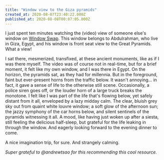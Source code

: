 ```yaml
---
title: "Window view to the Giza pyramids"
created_at: 2020-08-07T23:40:22.000Z
published_at: 2020-08-08T00:07:05.000Z
---
```

I just spent ten minutes watching the (video) view of someone else's window on [Window Swap](https://window-swap.com/window). This window belongs to Abdulrahman, who live in Giza, Egypt, and his window is front seat view to the Great Pyramids. What a view! 

  

I sat there, mesmerized, transfixed, at these ancient monuments, like as if I was there myself. The video was of course not in real-time, but for a brief moment, it felt like my own window, and I was there in Egypt. On the horizon, the pyramids sat, as they had for millennia. But in the foreground, faint but ever-present horns from the traffic below. It wasn't annoying... in fact, it gave a sense of life to the otherwise still scene. Occasionally, a police siren goes off, or the louder horn of a large truck breaks the monotone. I felt like I was part of the life that's flowing below, yet safely distant from it all, enveloped by a lazy midday calm. The clear, bluish grey sky out from quaint white louvre window; a soft glow of the afternoon sun; the jazzy symphony of the car horns below, and silent sentinels of the pyramids witnessing it all. A mood, like having just woken up after a siesta, still feeling the delicious half-sleep, but grateful for the life leaking in through the window. And eagerly looking forward to the evening dinner to come. 

  

A nice imagination trip, for sure. And strangely calming.

  

_Super grateful to @andrewtsao for this recommending this cool resource._
